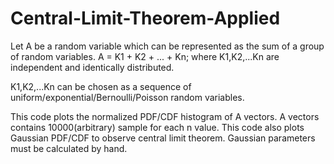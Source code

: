 # Central-Limit-Theorem-Applied

Let A be a random variable which can be represented as the sum of a group of random variables.
A = K1 + K2 + ... + Kn; where K1,K2,...Kn are independent and identically distributed.

K1,K2,...Kn can be chosen as a sequence of uniform/exponential/Bernoulli/Poisson random variables.

This code plots the normalized PDF/CDF histogram of A vectors. A vectors contains 10000(arbitrary) sample for each n value. This code also plots Gaussian PDF/CDF to observe central limit theorem.
Gaussian parameters must be calculated by hand. 
